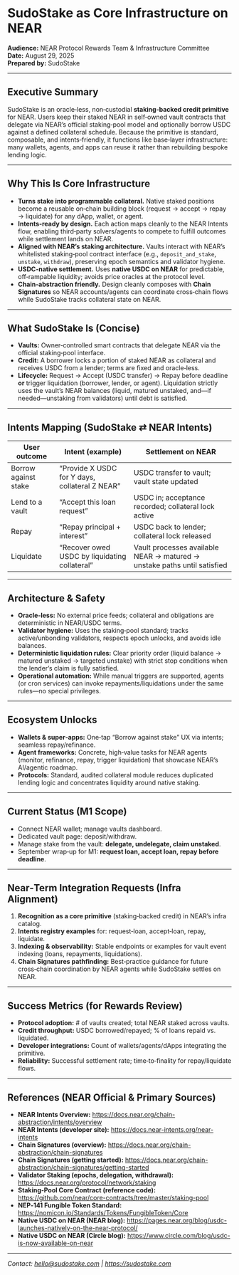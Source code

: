 # SudoStake as Core Infrastructure on NEAR

**Audience:** NEAR Protocol Rewards Team & Infrastructure Committee  
**Date:** August 29, 2025  
**Prepared by:** SudoStake

---

## Executive Summary
SudoStake is an oracle‑less, non‑custodial **staking‑backed credit primitive** for NEAR. Users keep their staked NEAR in self‑owned vault contracts that delegate via NEAR’s official staking‑pool model and optionally borrow USDC against a defined collateral schedule. Because the primitive is standard, composable, and intents‑friendly, it functions like base‑layer infrastructure: many wallets, agents, and apps can reuse it rather than rebuilding bespoke lending logic.

---

## Why This Is Core Infrastructure
- **Turns stake into programmable collateral.** Native staked positions become a reusable on‑chain building block (request → accept → repay → liquidate) for any dApp, wallet, or agent.
- **Intents‑ready by design.** Each action maps cleanly to the NEAR Intents flow, enabling third‑party solvers/agents to compete to fulfill outcomes while settlement lands on NEAR.
- **Aligned with NEAR’s staking architecture.** Vaults interact with NEAR’s whitelisted staking‑pool contract interface (e.g., `deposit_and_stake`, `unstake`, `withdraw`), preserving epoch semantics and validator hygiene.
- **USDC‑native settlement.** Uses **native USDC on NEAR** for predictable, off‑rampable liquidity; avoids price oracles at the protocol level.
- **Chain‑abstraction friendly.** Design cleanly composes with **Chain Signatures** so NEAR accounts/agents can coordinate cross‑chain flows while SudoStake tracks collateral state on NEAR.

---

## What SudoStake Is (Concise)
- **Vaults:** Owner‑controlled smart contracts that delegate NEAR via the official staking‑pool interface.
- **Credit:** A borrower locks a portion of staked NEAR as collateral and receives USDC from a lender; terms are fixed and oracle‑less.
- **Lifecycle:** Request → Accept (USDC transfer) → Repay before deadline **or** trigger liquidation (borrower, lender, or agent). Liquidation strictly uses the vault’s NEAR balances (liquid, matured unstaked, and—if needed—unstaking from validators) until debt is satisfied.

---

## Intents Mapping (SudoStake ⇄ NEAR Intents)
| User outcome | Intent (example) | Settlement on NEAR |
|---|---|---|
| Borrow against stake | “Provide X USDC for Y days, collateral Z NEAR” | USDC transfer to vault; vault state updated |
| Lend to a vault | “Accept this loan request” | USDC in; acceptance recorded; collateral lock active |
| Repay | “Repay principal + interest” | USDC back to lender; collateral lock released |
| Liquidate | “Recover owed USDC by liquidating collateral” | Vault processes available NEAR → matured → unstake paths until satisfied |

---

## Architecture & Safety
- **Oracle‑less:** No external price feeds; collateral and obligations are deterministic in NEAR/USDC terms.
- **Validator hygiene:** Uses the staking‑pool standard; tracks active/unbonding validators, respects epoch unlocks, and avoids idle balances.
- **Deterministic liquidation rules:** Clear priority order (liquid balance → matured unstaked → targeted unstake) with strict stop conditions when the lender’s claim is fully satisfied.
- **Operational automation:** While manual triggers are supported, agents (or cron services) can invoke repayments/liquidations under the same rules—no special privileges.

---

## Ecosystem Unlocks
- **Wallets & super‑apps:** One‑tap “Borrow against stake” UX via intents; seamless repay/refinance.
- **Agent frameworks:** Concrete, high‑value tasks for NEAR agents (monitor, refinance, repay, trigger liquidation) that showcase NEAR’s AI/agentic roadmap.
- **Protocols:** Standard, audited collateral module reduces duplicated lending logic and concentrates liquidity around native staking.

---

## Current Status (M1 Scope)
- Connect NEAR wallet; manage vaults dashboard.  
- Dedicated vault page: deposit/withdraw.  
- Manage stake from the vault: **delegate, undelegate, claim unstaked**.  
- September wrap‑up for M1: **request loan, accept loan, repay before deadline**.

---

## Near‑Term Integration Requests (Infra Alignment)
1. **Recognition as a core primitive** (staking‑backed credit) in NEAR’s infra catalog.  
2. **Intents registry examples** for: request‑loan, accept‑loan, repay, liquidate.  
3. **Indexing & observability:** Stable endpoints or examples for vault event indexing (loans, repayments, liquidations).  
4. **Chain Signatures pathfinding:** Best‑practice guidance for future cross‑chain coordination by NEAR agents while SudoStake settles on NEAR.

---

## Success Metrics (for Rewards Review)
- **Protocol adoption:** # of vaults created; total NEAR staked across vaults.
- **Credit throughput:** USDC borrowed/repayed; % of loans repaid vs. liquidated.  
- **Developer integrations:** Count of wallets/agents/dApps integrating the primitive.
- **Reliability:** Successful settlement rate; time‑to‑finality for repay/liquidate flows.

---

## References (NEAR Official & Primary Sources)
- **NEAR Intents Overview:** https://docs.near.org/chain-abstraction/intents/overview  
- **NEAR Intents (developer site):** https://docs.near-intents.org/near-intents  
- **Chain Signatures (overview):** https://docs.near.org/chain-abstraction/chain-signatures  
- **Chain Signatures (getting started):** https://docs.near.org/chain-abstraction/chain-signatures/getting-started  
- **Validator Staking (epochs, delegation, withdrawal):** https://docs.near.org/protocol/network/staking  
- **Staking‑Pool Core Contract (reference code):** https://github.com/near/core-contracts/tree/master/staking-pool  
- **NEP‑141 Fungible Token Standard:** https://nomicon.io/Standards/Tokens/FungibleToken/Core  
- **Native USDC on NEAR (NEAR blog):** https://pages.near.org/blog/usdc-launches-natively-on-the-near-protocol/  
- **Native USDC on NEAR (Circle blog):** https://www.circle.com/blog/usdc-is-now-available-on-near

---

*Contact: hello@sudostake.com | https://sudostake.com*
